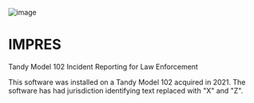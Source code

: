 ![image](https://user-images.githubusercontent.com/14062627/156270011-d1e045f6-5109-4c8a-9b39-cfe4dbec8545.png)
# IMPRES
 Tandy Model 102 Incident Reporting for Law Enforcement

This software was installed on a Tandy Model 102 acquired in 2021. The software has had jurisdiction identifying text replaced with "X" and "Z".
